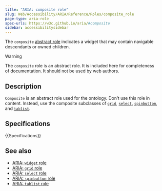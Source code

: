 ```yaml
---
title: "ARIA: composite role"
slug: Web/Accessibility/ARIA/Reference/Roles/composite_role
page-type: aria-role
spec-urls: https://w3c.github.io/aria/#composite
sidebar: accessibilitysidebar
---
```


The `composite` [abstract role](/en-US/docs/Web/Accessibility/ARIA/Reference/Roles#6._abstract_roles) indicates a widget that may contain navigable descendants or owned children.

> [!WARNING]
> The `composite` role is an abstract role. It is included here for completeness of documentation. It should not be used by web authors.

## Description

`Composite` is an abstract role used for the ontology. Don't use this role in content. Instead, use the composite subclasses of [`grid`](/en-US/docs/Web/Accessibility/ARIA/Reference/Roles/grid_role), [`select`](/en-US/docs/Web/Accessibility/ARIA/Reference/Roles/select_role), [`spinbutton`](/en-US/docs/Web/Accessibility/ARIA/Reference/Roles/spinbutton_role), and [`tablist`](/en-US/docs/Web/Accessibility/ARIA/Reference/Roles/tablist_role).

## Specifications

{{Specifications}}

## See also

- [ARIA: `widget` role](/en-US/docs/Web/Accessibility/ARIA/Reference/Roles/widget_role)
- [ARIA: `grid` role](/en-US/docs/Web/Accessibility/ARIA/Reference/Roles/grid_role)
- [ARIA: `select` role](/en-US/docs/Web/Accessibility/ARIA/Reference/Roles/select_role)
- [ARIA: `spinbutton` role](/en-US/docs/Web/Accessibility/ARIA/Reference/Roles/spinbutton_role)
- [ARIA: `tablist` role](/en-US/docs/Web/Accessibility/ARIA/Reference/Roles/tablist_role)
